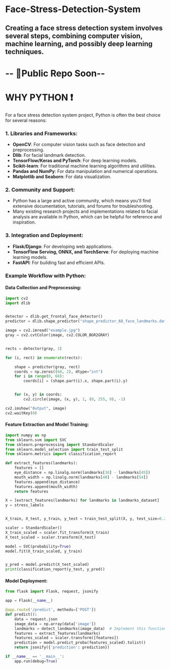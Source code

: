 # Face-Stress-Detection-System
Creating a face stress detection system involves several steps, combining computer vision, machine learning, and possibly deep learning techniques.
---
<h1>-- 📂Public Repo Soon--</h1>


# WHY PYTHON ❗
For a face stress detection system project, Python is often the best choice for several reasons:

### 1. Libraries and Frameworks:
- **OpenCV**: For computer vision tasks such as face detection and preprocessing.
- **Dlib**: For facial landmark detection.
- **TensorFlow/Keras and PyTorch**: For deep learning models.
- **Scikit-learn**: For traditional machine learning algorithms and utilities.
- **Pandas and NumPy**: For data manipulation and numerical operations.
- **Matplotlib and Seaborn**: For data visualization.

### 2. Community and Support:
- Python has a large and active community, which means you'll find extensive documentation, tutorials, and forums for troubleshooting.
- Many existing research projects and implementations related to facial analysis are available in Python, which can be helpful for reference and inspiration.

### 3. Integration and Deployment:
- **Flask/Django**: For developing web applications.
- **TensorFlow Serving, ONNX, and TorchServe**: For deploying machine learning models.
- **FastAPI**: For building fast and efficient APIs.

### Example Workflow with Python:

#### Data Collection and Preprocessing:
```python
import cv2
import dlib


detector = dlib.get_frontal_face_detector()
predictor = dlib.shape_predictor("shape_predictor_68_face_landmarks.dat")

image = cv2.imread("example.jpg")
gray = cv2.cvtColor(image, cv2.COLOR_BGR2GRAY)


rects = detector(gray, 1)

for (i, rect) in enumerate(rects):

    shape = predictor(gray, rect)
    coords = np.zeros((68, 2), dtype="int")
    for i in range(0, 68):
        coords[i] = (shape.part(i).x, shape.part(i).y)


    for (x, y) in coords:
        cv2.circle(image, (x, y), 1, (0, 255, 0), -1)

cv2.imshow("Output", image)
cv2.waitKey(0)
```

#### Feature Extraction and Model Training:
```python
import numpy as np
from sklearn.svm import SVC
from sklearn.preprocessing import StandardScaler
from sklearn.model_selection import train_test_split
from sklearn.metrics import classification_report

def extract_features(landmarks):
    features = []
    eye_distance = np.linalg.norm(landmarks[36] - landmarks[45])
    mouth_width = np.linalg.norm(landmarks[48] - landmarks[54])
    features.append(eye_distance)
    features.append(mouth_width)
    return features

X = [extract_features(landmarks) for landmarks in landmarks_dataset]
y = stress_labels


X_train, X_test, y_train, y_test = train_test_split(X, y, test_size=0.2, random_state=42)

scaler = StandardScaler()
X_train_scaled = scaler.fit_transform(X_train)
X_test_scaled = scaler.transform(X_test)

model = SVC(probability=True)
model.fit(X_train_scaled, y_train)


y_pred = model.predict(X_test_scaled)
print(classification_report(y_test, y_pred))
```

#### Model Deployment:
```python
from flask import Flask, request, jsonify

app = Flask(__name__)

@app.route('/predict', methods=['POST'])
def predict():
    data = request.json
    image_data = np.array(data['image'])
    landmarks = detect_landmarks(image_data)  # Implement this function based on your detector
    features = extract_features(landmarks)
    features_scaled = scaler.transform([features])
    prediction = model.predict_proba(features_scaled).tolist()
    return jsonify({'prediction': prediction})

if __name__ == '__main__':
    app.run(debug=True)
```
